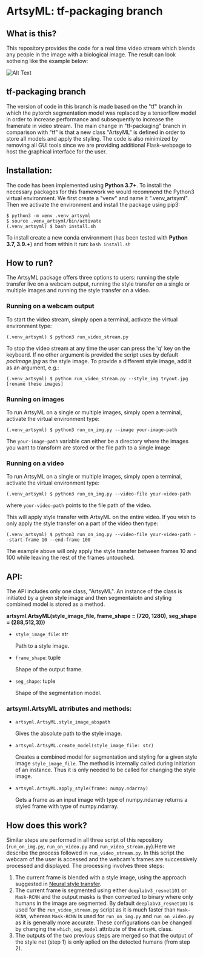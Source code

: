 # ArtsyML: tf-packaging branch

## What is this?

This repository provides the code for a real time video stream which blends any people in the image with a biological image. The result can look sotheing like the example below:

![Alt Text](https://github.com/HelmholtzAI-Consultants-Munich/ArtsyML/blob/remotes/origin/tf-packaging/demo.gif)


## tf-packaging branch

The version of code in this branch is made based on the "tf" branch in which the pytorch segmentation model was replaced by a tensorflow model in order to increase performance and subsequently to increase the framerate in video stream. The main change in "tf-packaging" branch in comparison with "tf" is that a new class "ArtsyML" is defined in order to store all models and apply the styling. The code is also minimized by removing all GUI tools since we are providing additional Flask-webpage to host the graphical interface for the user.

## Installation:

The code has been implemented using **Python 3.7+**. To install the necessary packages for this framework we would recommend the Python3 virtual environment. We first create a "venv" and name it ".venv_artsyml". Then we activate the environment and install the package using pip3:


```console
$ python3 -m venv .venv_artsyml
$ source .venv_artsyml/bin/activate
(.venv_artsyml) $ bash install.sh
```

To install create a new conda environment (has been tested with **Python 3.7, 3.9.+**) and from within it run: ```bash install.sh```

## How to run?

The ArtsyML package offers three options to users: running the style transfer live on a webcam output, running the style transfer on a single or multiple images and running the style transfer on a video. 

### Running on a webcam output
To start the video stream, simply open a terminal, activate the virtual environment type:

```console
(.venv_artsyml) $ python3 run_video_stream.py
```

To stop the video stream at any time the user can press the 'q' key on the keyboard. If no other argument is provided the script uses by default _pocimage.jpg_ as the style image. To provide a different style image, add it as an argument, e.g.:

```console
(.venv_artsyml) $ python run_video_stream.py --style_img tryout.jpg [rename these images]
```
### Running on images
To run ArtsyML on a single or multiple images,  simply open a terminal, activate the virtual environment type:

```console
(.venv_artsyml) $ python3 run_on_img.py --image your-image-path
```

The ```your-image-path``` variable can either be a directory where the images you want to transform are stored or the file path to a single image


### Running on a video
To run ArtsyML on a single or multiple images,  simply open a terminal, activate the virtual environment type:

```console
(.venv_artsyml) $ python3 run_on_img.py --video-file your-video-path
```
where ```your-video-path``` points to the file path of the video.

This will apply style transfer with ArtsyML on the entire video. If you wish to only apply the style transfer on a part of the video then type:
```console
(.venv_artsyml) $ python3 run_on_img.py --video-file your-video-path --start-frame 10 --end-frame 100
```
The example above will only apply the style transfer between frames 10 and 100 while leaving the rest of the frames untouched.

## API:
The API includes only one class, "ArtsyML". An instance of the class is initiated by a given style image and then segmentaiotn and styling combined model is stored as a method.

**artsyml.ArtsyML(style_image_file, frame_shape = (720, 1280), seg_shape = (288,512,3)))**

* `style_image_file`: str

    Path to a style image.

* `frame_shape`: tuple

    Shape of the output frame.

* `seg_shape`: tuple

    Shape of the segmentation model.

### artsyml.ArtsyML atrributes and methods:

* `artsyml.ArtsyML.style_image_abspath`

    Gives the absolute path to the style image.

* `artsyml.ArtsyML.create_model(style_image_file: str)`

    Creates a combined model for segmentation and styling for a given style image `style_image_file`. The method is internally called during initiation of an instance. Thus it is only needed to be called for changing the style image.

* `artsyml.ArtsyML.apply_style(frame: numpy.ndarray)`

    Gets a frame as an input image with type of numpy.ndarray returns a styled frame with type of numpy.ndarray.


## How does this work?

Similar steps are performed in all three script of this repository (```run_on_img.py```, ```run_on_video.py``` and ```run_video_stream.py```).Here we describe the process followed in ```run_video_stream.py```. In this script the webcam of the user is accessed and the webcam's frames are successively processed and displayed. The processing involves three steps:

1. The current frame is blended with a style image, using the approach suggested in [Neural style transfer](https://www.tensorflow.org/tutorials/generative/style_transfer).
2. The current frame is segmented using either ```deeplabv3_resnet101``` or ```Mask-RCNN``` and the output masks is then converted to binary where only humans in the image are segmented. By default ```deeplabv3_resnet101``` is used for the ```run_video_stream.py``` script as it is much faster than ```Mask-RCNN```, whereas ```Mask-RCNN``` is used for ```run_on_img.py``` and ```run_on_video.py``` as it is generally more accurate. These configurations can be changed by changing the ```which_seg_model``` attribute of the ```ArtsyML``` class.
3. The outputs of the two previous steps are merged so that the output of the style net (step 1) is only aplied on the detected humans (from step 2). 

